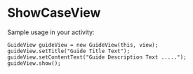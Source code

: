 # ShowCaseView
Sample usage in your activity:
    
    GuideView guideView = new GuideView(this, view);
    guideView.setTitle("Guide Title Text");
    guideView.setContentText("Guide Description Text .....");
    guideView.show();
